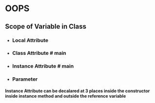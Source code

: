 # OOPS

## Scope of Variable in Class

- ### Local Attribute
- ### Class Attribute # main
- ### Instance Attribute # main
- ### Parameter

#### Instance Attribute can be decalared at 3 places inside the constructor inside instance method and outside the reference variable
